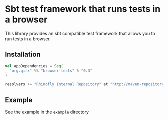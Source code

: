 Sbt test framework that runs tests in a browser
===============================================

This library provides an sbt compatible test framework that allows you to
run tests in a browser.

Installation
------------

``` scala
val appDependencies = Seq(
  "org.qirx" %% "browser-tests" % "0.3"
)

resolvers += "Rhinofly Internal Repository" at "http://maven-repository.rhinofly.net:8081/artifactory/libs-release-local"
```

Example
-------

See the example in the `example` directory